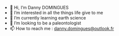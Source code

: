 - 👋 Hi, I’m Danny DOMINGUES
- 👀 I’m interested in all the things life give to me
- 🌱 I’m currently learning earth science
- 💞️ I’m looking to be a paleontologist
- 📫 How to reach me : danny.domingues@outlook.fr

<!---
RouniGit/RouniGit is a ✨ special ✨ repository because its `README.md` (this file) appears on your GitHub profile.
You can click the Preview link to take a look at your changes.
--->
